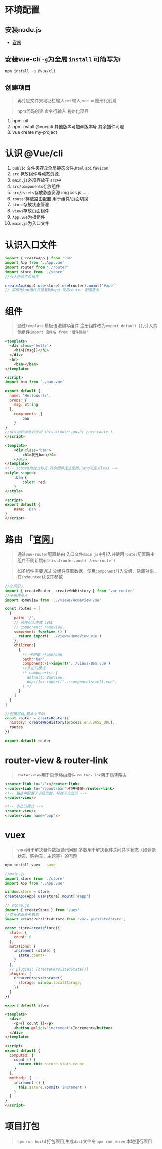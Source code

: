 # 环境配置
## 安装node.js
- [官网](https://nodejs.org/zh-cn/)
## 安装vue-cli `-g`为全局 `install` 可简写为i
```bash
npm install -g @vue/cli
```

## 创建项目
> 再对应文件夹地址栏输入`cmd` 输入 `vue ui`图形化创建

> npm代码创建 命令行输入
初始化项目
1.  npm init
2.  npm install @vue/cli  其他版本可加@版本号 其余插件同理
3. vue create my-project

# 认识 @Vue/cli
1. `public` 文件夹存放全局静态文件,`html` `api` `favicon`
2. `src` 存放组件与动态资源.
3. `main.js`必须存放在 `src`中
4. `src/components`存放组件
5. `src/assets`存放静态资源 img css js……
6. `router`存放路由配置 用于组件/页面切换
7. `store`存放状态管理
8. `views`存放页面组件
9. `App.vue`为根组件
10. `main.js`为入口文件

# 认识入口文件
```js
import { createApp } from 'vue'
import App from './App.vue'
import router from './router'
import store from './store'
//引入所需主页组件

createApp(App).use(store).use(router).mount('#app')
// 实例化App组件并挂载到#app 使用router 配置路由
```

# 组件
> 通过`template` 模板语法编写组件 注册组件改为`export default {}`,引入其他组件`import 组件名 from '组件路径'`

```html
<template>
  <div class="hello">
    <h1>{{msg}}</h1>
  </div>
  <hr>
    <ban></ban>
</template>

<script>
import ban from './ban.vue'

export default {
  name: 'HelloWorld',
  props: {
    msg: String
  },
    components: {
        ban
    }
}
//组件跳转请务必使用 this.$router.push('/new-route')
</script>
```

```html
<template>
    <div class="ban">
        <h1>我是ban</h1>
    </div>
</template>
<!-- scoped为独立样式,其余组件无法使用,lang可定义less -->
<style scoped>
    .ban {
        color: red;
    }
</style>

<script>
export default {
    name: 'Ban',
}
</script>

```

# 路由 「[官网](https://router.vuejs.org/zh/installation.html)」
> 通过`vue-router`配置路由 入口文件`main.js`中引入并使用`router`配置路由 组件不刷新跳转`this.$router.push('/new-route')`

> 如子组件需要通过 父组件获取数据，使用`component`引入父级，隐藏对象，在`onMounted`获取其参数
```js
//必须引入
import { createRouter, createWebHistory } from 'vue-router'
//子组件引入
import HomeView from '../views/HomeView.vue'

const routes = [
  {
    path: '/',
    // 俩种引入方式 2选1
    // component: HomeView,
    component: function () {
      return import('../views/HomeView.vue')
    },
    children:[
      {
        // 子路由 /home/ban
        path:'ban',
        component:()=>import('../views/Ban.vue')
        //多出口模式
        /* components: {
          default: BanView,
          pop:()=> import('../components/well.vue')
        } */
      }
    ]
  }
]

//创建路由,基本上不动
const router = createRouter({
  history: createWebHistory(process.env.BASE_URL),
  routes
})

export default router
```

# router-view & router-link
> `router-view`用于显示路由组件 `router-link`用于跳转路由

```html
<router-link to="/"></router-link>
<router-link to="/about/ban">打开弹窗</router-link>
<!-- 路由中配置了子级页面，将在下方显示 -->
<router-view/>

<!-- 多出口模式 -->
<router-view/>
<router-view name="pop"/>
```

# vuex
> `vuex`用于解决组件数据通讯问题,多数用于解决组件之间共享状态（如登录状态、购物车、主题等）的问题

```bash
npm install vuex --save
```

```js
//main.js
import store from './store'
import App from './App.vue'

window.store = store;
createApp(App).use(store).mount('#app')
```

```js
// store.js
import { createStore } from 'vuex'
//防止刷新丢失数据
import createPersistedState from 'vuex-persistedstate';

const store=createStore({
  state: {
    count: 0
  },
  mutations: {
    increment (state) {
      state.count++
    }
  },
  // plugins: [createPersistedState()]
  plugins: [
    createPersistedState({
      storage: window.localStorage,
    })
  ]
})

export default store
```

```html
<template>
  <div>
    <p>{{ count }}</p>
    <button @click="increment">Increment</button>
  </div>
</template>

<script>
export default {
  computed: {
    count () {
      return this.$store.state.count
    }
  },
  methods: {
    increment () {
      this.$store.commit('increment')
    }
  }
}
</script>
```

# 项目打包
> `npm run build` 打包项目,生成`dist`文件夹
> `npm run serve` 本地运行项目